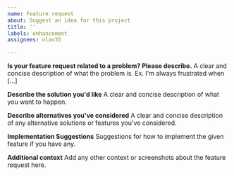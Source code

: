 ```yaml
---
name: Feature request
about: Suggest an idea for this project
title: ''
labels: enhancement
assignees: olav35

---
```


**Is your feature request related to a problem? Please describe.**
A clear and concise description of what the problem is. Ex. I'm always frustrated when [...]

**Describe the solution you'd like**
A clear and concise description of what you want to happen.

**Describe alternatives you've considered**
A clear and concise description of any alternative solutions or features you've considered.


**Implementation Suggestions**
Suggestions for how to implement the given feature if you have any.

**Additional context**
Add any other context or screenshots about the feature request here.